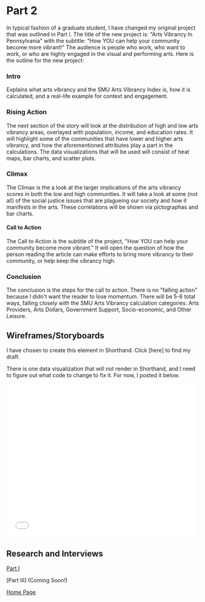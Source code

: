 # Part 2

In typical fashion of a graduate student, I have changed my original project that was outlined in Part I. The title of the new project is: "Arts Vibrancy In Pennsylvania" with the subtitle: "How YOU can help your community become more vibrant!" The audience is people who work, who want to work, or who are highly engaged in the visual and performing arts. 
Here is the outline for the new project:

### Intro
Explains what arts vibrancy and the SMU Arts Vibrancy Index is, how it is calculated, and a real-life example for context and engagement.

### Rising Action
The next section of the story will look at the distribution of high and low arts vibrancy areas, overlayed with population, income, and education rates. It will highlight some of the communities that have lower and higher arts vibrancy, and how the aforementioned attributes play a part in the calculations. The data visualizations that will be used will consist of heat maps, bar charts, and scatter plots. 

### Climax
The Climax is the a look at the larger implications of the arts vibrancy scores in both the low and high communities. It will take a look at some (not all) of the social justice issues that are plagueing our society and how it manifests in the arts. These correlations will be shown via pictographas and bar charts.

#### Call to Action
The Call to Action is the subtitle of the project, "How YOU can help your community become more vibrant." It will open the question of how the person reading the article can make efforts to bring more vibrancy to their community, or help keep the vibrancy high.

### Conclusion
The conclusion is the steps for the call to action. There is no "falling action" because I didn't want the reader to lose momentum. There will be 5-6 total ways, falling closely with the SMU Arts Vibrancy calculation categories: Arts Providers, Arts Dollars, Government Support, Socio-economic, and Other Leisure.

## Wireframes/Storyboards
I have chosen to create this element in Shorthand. Click [here] to find my draft. 

There is one data visualization that will not render in Shorthand, and I need to figure out what code to change to fix it. For now, I posted it below. 
<iframe width="500" height="400" frameborder="0" scrolling="no" marginheight="0" marginwidth="0" title="Arts Vibrancy Index" src="//carnegiemellon.maps.arcgis.com/apps/Embed/index.html?webmap=04a533cf9dca48968f31bfec870cf5ed&extent=-83.9941,37.1145,-71.3598,43.3712&zoom=true&previewImage=false&scale=true&disable_scroll=true&theme=light"></iframe>

## Research and Interviews


[Part I](/finalproject_part1.md)

[Part III] (Coming Soon!)

[Home Page](/README.md)
